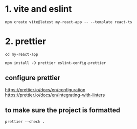 # 1. vite and eslint
```
npm create vite@latest my-react-app -- --template react-ts
```
# 2. prettier
```
cd my-react-app
```
```
npm install -D prettier eslint-config-prettier 
```
## configure prettier
https://prettier.io/docs/en/configuration  
https://prettier.io/docs/en/integrating-with-linters
## to make sure the project is formatted
```
prettier --check .
```
